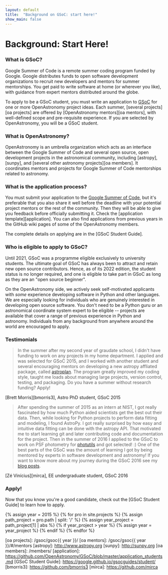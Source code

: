 ```yaml
---
layout: default
title:  "Background on GSoC: start here!"
show_main: false
---
```


# Background: Start Here!

### What is GSoC?

Google Summer of Code is a remote summer coding program funded by
Google. Google distributes funds to open software development organizations to
recruit new developers and mentors for summer mentorships. You get paid to write
software at home (or wherever you like), with guidance from expert mentors
distributed around the globe.

To apply to be a GSoC student, you must write an application to [GSoC] for one or
more OpenAstronomy project ideas. Each summer, [several projects][oa projects] are offered by
[OpenAstronomy mentors][oa mentors], with well-defined scope and pre-requisite
experience. If you are selected by OpenAstronomy, you will be a GSoC student.

### What is OpenAstronomy?

OpenAstronomy is an umbrella organization which acts as an interface between
the Google Summer of Code and several open source, open development projects
in the astronomical community, including [astropy], [sunpy], and [several
other astronomy projects][oa members].  It coordinates mentors and projects
for Google Summer of Code mentorships related to astronomy.

### What is the application process?

You must submit your application to the [Google Summer of Code][GSoC], but
it's preferable that you also share it well before the deadline with your
potential project mentors or the rest of the community. Then they will be
able to give you feedback before officially submitting it.  Check the
[application template][application]. You can also find applications from
previous years in the GitHub wiki pages of some of the OpenAstronomy
members.

The complete details on applying are in the [GSoC Student Guide].

### Who is eligible to apply to GSoC?

Until 2021, GSoC was a programme eligible exclusively to university students.
The ultimate goal of GSoC has always been to attract and retain new open source
contributors. Hence, as of its 2022 edition, the student status is no longer required,
and one is eligible to take part in GSoC as long as they are an "open source beginner".

On the OpenAstronomy side, we actively seek self-motivated applicants
with _some_ experience developing software in
Python and other languages. We are especially looking
for individuals who are genuinely interested in developing open source software.
You don't need to be a Python guru or an astronomical coordinate system expert to be
eligible -- projects are available that cover a range of previous experience
in Python and astronomy. Individuals from any background from anywhere around
the world are encouraged to apply.

### Testimonials

> In the summer after my second year of graudate school, I didn't have funding
> to work on any projects in my home department. I applied and was selected for
> GSoC 2015, and I worked with another student and several encouraging mentors on
> developing a new astropy affliated package, called
> [astroplan](http://astroplan.readthedocs.io/). The program greatly improved
> my coding style, taught me loads about managing large projects, version control,
> testing, and packaging. Do you have a summer without research funding? Apply!

[Brett Morris][bmorris3], Astro PhD student, GSoC 2015

> After spending the summer of 2015 as an intern at NIST, I got really
> fascinated by how much Python aided scientists get the best out their data.
> Then, while looking for Python projects to perform data fitting and modeling,
> I found AstroPy. I got really surprised by how easy and intuitive data fitting
> can be done with the astropy API. That motivated me to start learning git and
> later contributing code and documentation for the project. Then in the summer
> of 2016 I applied to the GSoC to work on PSF photometry for
> [photutils](https://www.github.com/astropy/photutils) and got selected! :)
> One of the best parts of the GSoC was the amount of learning I got by being
> mentored by experts in software development and astronomy! If you want to know
> more about my journey during the GSoC 2016 see my
> [blog posts](https://openastronomy.org/Universe_OA/authors/ze-vinicius/).

[Zé Vinícius][mirca], EE undergraduate student, GSoC 2016

### Apply!

Now that you know you're a good candidate, check out the [GSoC Student Guide]
to learn how to apply.

{% assign year = 2015 %}
{% for pro in site.projects %}
  {% assign path_project = pro.path | split: '/' %}
  {% assign year_project = path_project[1] | abs %}
  {% if  year_project > year %}
    {% assign year = year_project %}
  {% endif  %}
{% endfor %}

[GSoC]: https://summerofcode.withgoogle.com/
[oa projects]: /gsoc/gsoc{{ year }}/
[oa mentors]: /gsoc/gsoc{{ year }}/#/mentors
[astropy]: http://www.astropy.org
[sunpy]: http://sunpy.org
[oa members]: /members/
[application]: https://github.com/OpenAstronomy/GSoC/blob/master/application_students.md
[GSoC Student Guide]: https://google.github.io/gsocguides/student/
[bmorris3]: https://github.com/bmorris3
[mirca]: https://github.com/mirca
